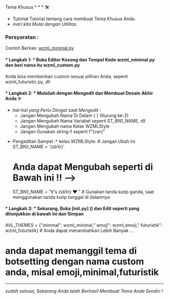 Tema Khusus * * * 🛠

- Tutorial Tutorial tentang cara membuat Tema Khusus Anda.
- _mari kita Mulai dengan Utilitas._

### Persyaratan :
Contoh Berkas: [wzml_minimal.py](https://github.com/weebzone/WZML-X/blob/master/bot/helper/themes/wzml_minimal.py)


#### * Langkah 1: * Buka Editor Kosong dan Tempel Kode wzml_minimal.py dan beri nama itu wzml_custom.py
Anda bisa memberikan custom sesuai pilihan Anda, seperti wzml_futuristic.py, dll

#### * Langkah 2: * Mulailah dengan Mengedit dan Membuat Desain Akhir Anda ✨ ️ 
- _hal-hal yang Perlu Diingat saat Mengedit :_
  - Jangan Mengubah Nama Di Dalam { } (Kurung ke-2)
  - Jangan Mengubah Nama Variabel seperti ST_BN1_NAME, dll
  - Jangan Mengubah nama Kelas WZMLStyle
  - Jangan Gunakan string-f seperti f"{var}"
* Pengeditan Sampel :*
kelas WZMLStyle: # Jangan Ubah Ini
    ST_BN1_NAME = '{sb1n}'
    # Anda dapat Mengubah seperti di Bawah ini !! -->
    ST_BN1_NAME = "It's {sb1n} ❤ ️" # Gunakan tanda kutip ganda, saat menggunakan tanda kutip tunggal di dalamnya

#### * Langkah 3: * Sekarang, Buka [init.py] () dan Edit seperti yang ditunjukkan di bawah ini dan Simpan
AVL_THEMES = {"minimal": wzml_minimal," emoji": wzml_emoji," futuristik": wzml_futuristik} # Anda dapat menambahkan Lebih Banyak ...

# anda dapat memanggil tema di botsetting dengan nama custom anda, misal emoji,minimal,futuristik
---

_sudah selesai, Sekarang Anda telah Berhasil Membuat Tema Anda Sendiri !_
